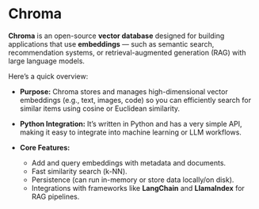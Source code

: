 # Chroma

**Chroma** is an open-source **vector database** designed for building applications that use **embeddings** — such as semantic search, recommendation systems, or retrieval-augmented generation (RAG) with large language models.

Here’s a quick overview:

- **Purpose:** Chroma stores and manages high-dimensional vector embeddings (e.g., text, images, code) so you can efficiently search for similar items using cosine or Euclidean similarity.

- **Python Integration:** It’s written in Python and has a very simple API, making it easy to integrate into machine learning or LLM workflows.

- **Core Features:**

  - Add and query embeddings with metadata and documents.
  - Fast similarity search (k-NN).
  - Persistence (can run in-memory or store data locally/on disk).
  - Integrations with frameworks like **LangChain** and **LlamaIndex** for RAG pipelines.

